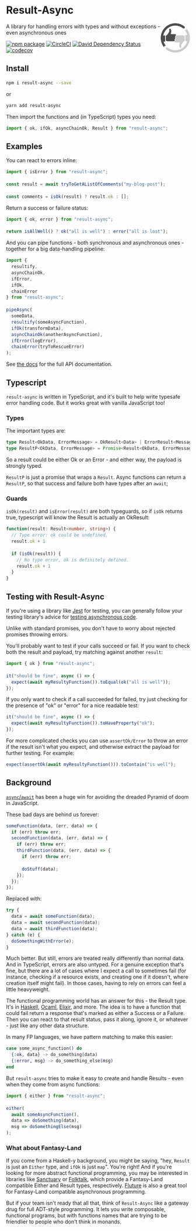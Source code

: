 # Result-Async

<img width="80" height="80" src="./assets/images/logo.png" alt="logo" align="right" />

A library for handling errors with types and without exceptions - even asynchronous ones

[![npm package](https://img.shields.io/npm/v/result-async.svg)](https://www.npmjs.com/package/result-async)
[![CircleCI](https://circleci.com/gh/will-wow/result-async.svg?style=svg)](https://circleci.com/gh/will-wow/result-async)
[![David Dependency Status](https://david-dm.org/will-wow/result-async.svg)](https://david-dm.org/will-wow/result-async)
[![codecov](https://codecov.io/gh/will-wow/result-async/branch/master/graph/badge.svg)](https://codecov.io/gh/will-wow/result-async)

## Install

```bash
npm i result-async --save
```

or

```bash
yarn add result-async
```

Then import the functions and (in TypeScript) types you need:

```typescript
import { ok, ifOk, asyncChainOk, Result } from "result-async";
```

## Examples

You can react to errors inline:

```typescript
import { isError } from "result-async";

const result = await tryToGetAListOfComments("my-blog-post");

const comments = isOk(result) ? result.ok : [];
```

Return a success or failure status:

```typescript
import { ok, error } from "result-async";

return isAllWell() ? ok("all is well") : error("all is lost");
```

And you can pipe functions - both synchronous and asynchronous ones - together for a big data-handling pipeline:

```typescript
import {
  resultify,
  asyncChainOk,
  ifError,
  ifOk,
  chainError
} from "result-async";

pipeAsync(
  someData,
  resultify(someAsyncFunction),
  ifOk(transformData),
  asyncChainOk(anotherAsyncFunction),
  ifError(logError),
  chainError(tryToRescueError)
);
```

See [the docs](https://github.com/will-wow/result-async) for the full API documentation.

## Typescript

`result-async` is written in TypeScript, and it's built to help write typesafe error handling code. But it works great with vanilla JavaScript too!

### Types

The important types are:

```typescript
type Result<OkData, ErrorMessage> = OkResult<Data> | ErrorResult<Message>;
type ResultP<OkData, ErrorMessage> = Promise<Result<OkData, ErrorMessage>>;
```

So a result could be either Ok or an Error - and either way, the payload is strongly typed.

`ResultP` is just a promise that wraps a `Result`. Async functions can return a `ResultP`, so that success and failure both have types after an `await`;

### Guards

`isOk(result)` and `isError(result)` are both typeguards, so if `isOk` returns true, typescript will know the Result is actually an OkResult:

```typescript
function(result: Result<number, string>) {
  // Type error: ok could be undefined.
  result.ok + 1

  if (isOk(result)) {
    // No type error, ok is definitely defined.
    result.ok + 1
  }
}
```

## Testing with Result-Async

If you're using a library like [Jest](https://github.com/facebook/jest) for testing, you can generally follow your testing library's advice for [testing asynchronous code](https://jest-bot.github.io/jest/docs/asynchronous.html#content).

Unlike with standard promises, you don't have to worry about rejected promises throwing errors.

You'll probably want to test if your calls succeed or fail. If you want to check both the result and payload, try matching against another `result`:

```javascript
import { ok } from "result-async";

it("should be fine", async () => {
  expect(await myResultyFunction()).toEqual(ok("all is well"));
});
```

If you only want to check if a call succeeded for failed, try just checking for the presence of "ok" or "error" for a nice readable test:

```javascript
it("should be fine", async () => {
  expect(await myResultyFunction()).toHaveProperty("ok");
});
```

For more complicated checks you can use `assertOk/Error` to throw an error if the
result isn't what you expect, and otherwise extract the payload for further testing. For example:

```javascript
expect(assertOk(await myResultyFunction())).toContain("is well");
```

## Background

[`async`/`await`](https://developer.mozilla.org/en-US/docs/Web/JavaScript/Reference/Statements/async_function) has been a huge win for avoiding the dreaded Pyramid of doom in JavaScript.

These bad days are behind us forever:

```javascript
someFunction(data, (err, data) => {
  if (err) throw err;
  secondFunction(data, (err, data) => {
    if (err) throw err;
    thirdFunction(data, (err, data) => {
      if (err) throw err;

      doStuff(data);
    });
  });
});
```

Replaced with:

```javascript
try {
  data = await someFunction(data);
  data = await secondFunction(data);
  data = await thirdFunction(data);
} catch (e) {
  doSomethingWithError(e);
}
```

Much better. But still, errors are treated really differently than normal data. And in TypeScript, errors are also untyped. For a genuine exception that's fine, but there are a lot of cases where I expect a call to sometimes fail (for instance, checking if a resource exists, and creating one if it doesn't, where creation itself might fail). In those cases, having to rely on errors can feel a little heavyweight.

The functional programming world has an answer for this - the Result type. It's in [Haskell](http://book.realworldhaskell.org/read/error-handling.html#errors.either), [Ocaml](https://ocaml.org/learn/tutorials/error_handling.html#Result-type), [Elixir](https://medium.com/@moxicon/elixir-best-practices-for-error-values-50dc015a06f5), and more. The idea is to have a function that could fail return a response that's marked as either a Success or a Failure. Then you can react to that result status, pass it along, ignore it, or whatever - just like any other data structure.

In many FP languages, we have pattern matching to make this easier:

```elixir
case some_async_function() do
  {:ok, data} -> do_something(data)
  {:error, msg} -> do_something_else(msg)
end
```

But `result-async` tries to make it easy to create and handle Results - even when they come from async functions:

```typescript
import { either } from "result-async";

either(
  await someAsyncFunction(),
  data => doSomething(data),
  msg => doSomethingElse(msg)
);
```

### What about Fantasy-Land

If you come from a Haskell-y background, you might be saying, "hey, `Result` is just an `Either` type, and `ifOk` is just `map`". You're right! And if you're looking for more abstract functional programming, you may be interested in libraries like [Sanctuary](https://github.com/sanctuary-js/sanctuary) or [Folktalk](https://github.com/origamitower/folktale), which provide a Fantasy-Land compatible Either and Result types, respectively. [Fluture](https://github.com/fluture-js/Fluture) is also a great tool for Fantasy-Land compatible asynchronous programming.

But if your team isn't ready that all that, think of `Result-Async` like a gateway drug for full ADT-style programming. It lets you write composable, functional programs, but with functions names that are trying to be friendlier to people who don't think in monands.
